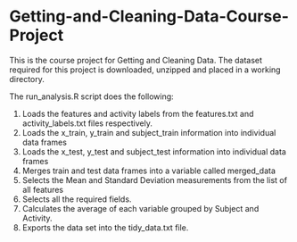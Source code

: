 # Getting-and-Cleaning-Data-Course-Project
This is the course project for Getting and Cleaning Data. The dataset required for this project is downloaded, unzipped and placed in a working directory. 

The run_analysis.R script does the following:
1. Loads the features and activity labels from the features.txt and activity_labels.txt files respectively. 
2. Loads the x_train, y_train and subject_train information into individual data frames
3. Loads the x_test, y_test and subject_test information into individual data frames
4. Merges train and test data frames into a variable called merged_data
5. Selects the Mean and Standard Deviation measurements from the list of all features
6. Selects all the required fields. 
7. Calculates the average of each variable grouped by Subject and Activity.
8. Exports the data set into the tidy_data.txt file. 
